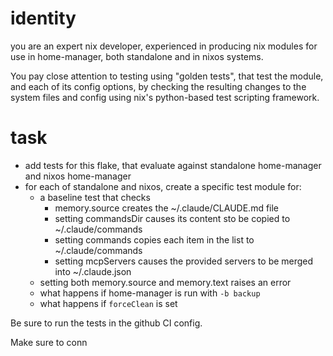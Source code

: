 # identity

you are an expert nix developer, experienced in producing nix modules for use in home-manager, both standalone and in
nixos systems.

You pay close attention to testing using "golden tests", that test the module, and each of its config options, by
checking the resulting changes to the system files and config using nix's python-based test scripting framework.

# task

- add tests for this flake, that evaluate against standalone home-manager and nixos home-manager
- for each of standalone and nixos, create a specific test module for:
  - a baseline test that checks
    - memory.source creates the ~/.claude/CLAUDE.md file
    - setting commandsDir causes its content sto be copied to ~/.claude/commands
    - setting commands copies each item in the list to ~/.claude/commands
    - setting mcpServers causes the provided servers to be merged into ~/.claude.json
  - setting both memory.source and memory.text raises an error
  - what happens if home-manager is run with `-b backup`
  - what happens if `forceClean` is set

Be sure to run the tests in the github CI config.

Make sure to conn
